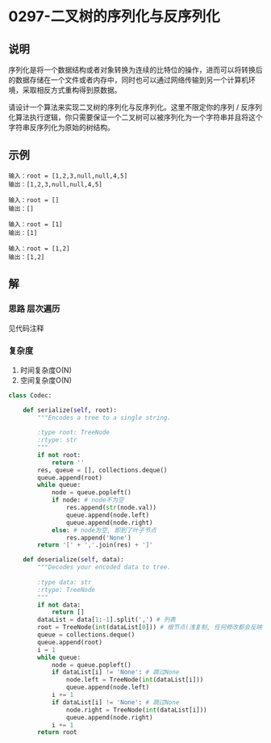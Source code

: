 # 0297-二叉树的序列化与反序列化

## 说明
序列化是将一个数据结构或者对象转换为连续的比特位的操作，进而可以将转换后的数据存储在一个文件或者内存中，同时也可以通过网络传输到另一个计算机环境，采取相反方式重构得到原数据。

请设计一个算法来实现二叉树的序列化与反序列化。这里不限定你的序列 / 反序列化算法执行逻辑，你只需要保证一个二叉树可以被序列化为一个字符串并且将这个字符串反序列化为原始的树结构。

## 示例
```
输入：root = [1,2,3,null,null,4,5]
输出：[1,2,3,null,null,4,5]

输入：root = []
输出：[]

输入：root = [1]
输出：[1]

输入：root = [1,2]
输出：[1,2]
```

## 解

### 思路 层次遍历
见代码注释

### 复杂度
1. 时间复杂度O(N)
2. 空间复杂度O(N)

```python
class Codec:

    def serialize(self, root):
        """Encodes a tree to a single string.
        
        :type root: TreeNode
        :rtype: str
        """
        if not root:
            return ''
        res, queue = [], collections.deque()
        queue.append(root)
        while queue:
            node = queue.popleft()
            if node: # node不为空
                res.append(str(node.val))
                queue.append(node.left)
                queue.append(node.right)
            else: # node为空, 即到了叶子节点
                res.append('None')
        return '[' + ','.join(res) + ']'

    def deserialize(self, data):
        """Decodes your encoded data to tree.
        
        :type data: str
        :rtype: TreeNode
        """
        if not data:
            return []
        dataList = data[1:-1].split(',') # 列表
        root = TreeNode(int(dataList[0])) # 根节点(浅复制, 任何修改都会反映到root上)
        queue = collections.deque()
        queue.append(root)
        i = 1
        while queue:
            node = queue.popleft()
            if dataList[i] != 'None': # 跳过None
                node.left = TreeNode(int(dataList[i]))
                queue.append(node.left)
            i += 1
            if dataList[i] != 'None': # 跳过None
                node.right = TreeNode(int(dataList[i]))
                queue.append(node.right)
            i += 1
        return root
```